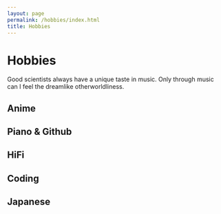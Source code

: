 ```yaml
---
layout: page
permalink: /hobbies/index.html
title: Hobbies
---
```


# Hobbies

Good scientists always have a unique taste in music. Only through music can I feel the dreamlike otherworldliness.

## Anime
## Piano & Github
## HiFi
## Coding
## Japanese


